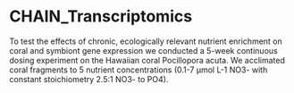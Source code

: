 # CHAIN_Transcriptomics

To test the effects of chronic, ecologically relevant nutrient enrichment on coral and symbiont gene expression we conducted a 5-week continuous dosing experiment on the Hawaiian coral Pocillopora acuta. We acclimated coral fragments to 5 nutrient concentrations (0.1-7 μmol L-1 NO3- with constant stoichiometry 2.5:1 NO3- to PO4).

